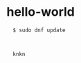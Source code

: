 # hello-world


      $ sudo dnf update
      
      
      
      knkn
      
      
     
     
     
     
 
      
